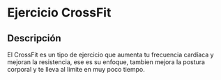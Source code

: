 # Ejercicio CrossFit

## Descripción
El CrossFit es un tipo de ejercicio que aumenta tu frecuencia cardíaca y mejoran la resistencia, ese es su enfoque, tambien mejora la postura corporal y te lleva al limite en muy poco tiempo.